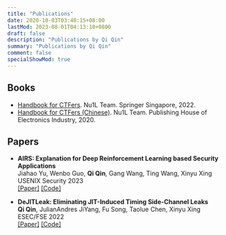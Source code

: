 ```yaml
---
title: "Publications"
date: 2020-10-03T03:40:15+08:00
lastMod: 2023-08-01T04:13:10+0800
draft: false
description: "Publications by Qi Qin"
summary: "Publications by Qi Qin"
comment: false
specialShowMod: true
---
```


## Books

- [Handbook for CTFers](https://link.springer.com/book/10.1007/978-981-19-0336-6). Nu1L Team. Springer Singapore, 2022.
- [Handbook for CTFers (Chinese)](https://book.nu1l.com/). Nu1L Team. Publishing House of Electronics Industry, 2020.



## Papers

- **AIRS: Explanation for Deep Reinforcement Learning based Security Applications** <br>
    Jiahao Yu, Wenbo Guo, **Qi Qin**, Gang Wang, Ting Wang, Xinyu Xing<br>
    USENIX Security 2023<br>
    [[Paper]](https://www.usenix.org/conference/usenixsecurity23/presentation/yu-jiahao) [[Code]](https://github.com/sherdencooper/AIRS)

- **DeJITLeak: Eliminating JIT-Induced Timing Side-Channel Leaks** <br>
    **Qi Qin**, JulianAndres JiYang, Fu Song, Taolue Chen, Xinyu Xing<br>
    ESEC/FSE 2022<br>
    [[Paper]](https://dl.acm.org/doi/abs/10.1145/3540250.3549150) [[Code]](https://github.com/dejitleak)